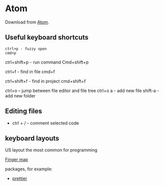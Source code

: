 # Atom

Download from [Atom](https://atom.io).

## Useful keyboard shortcuts

```
ctrl+p - fuzzy open
cmd+p
```

ctrl+shift+p - run command
Cmd+shift+p

ctrl+f - find in file
cmd+f

ctrl+shift+f - find in project
cmd+shift+f

ctrl+o – jump between file editor and file tree
ctrl+o
a - add new file
shift-a - add new folder

## Editing files

- ctrl + / - comment selected code

## keyboard layouts

US layout the most common for programming

[Finger map](https://apus.tdksoft.co.uk/typing/touch-typing.html)

packages, for example:

- [prettier](https://prettier.io/)